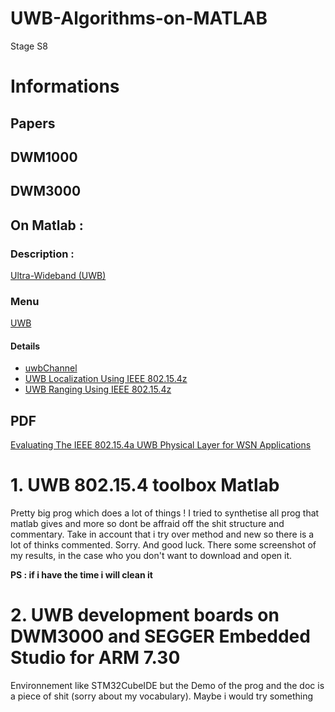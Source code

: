 # UWB-Algorithms-on-MATLAB
Stage S8
# Informations
## Papers
## DWM1000
## DWM3000
## On Matlab :

### Description :
[Ultra-Wideband (UWB)](https://fr.mathworks.com/discovery/ultra-wideband.html)
### Menu
[UWB](https://fr.mathworks.com/help/comm/uwb.html?s_tid=CRUX_lftnav)
#### Details
- [uwbChannel](https://fr.mathworks.com/help/comm/ref/uwbchannel-system-object.html)
- [UWB Localization Using IEEE 802.15.4z](https://fr.mathworks.com/help/comm/ug/uwb-localization-using-ieee-802.15.4z.html)
- [UWB Ranging Using IEEE 802.15.4z](https://fr.mathworks.com/help/comm/ug/uwb-ranging-using-ieee-802.15.4z.html)

## PDF
[Evaluating The IEEE 802.15.4a UWB Physical Layer for WSN Applications](doc/WSN_Appli.pdf)

# 1. UWB 802.15.4 toolbox Matlab
Pretty big prog which does a lot of things !
I tried to synthetise all prog that matlab gives and more so dont be affraid off the shit structure and commentary. Take in account that i try over method and new so there is a lot of thinks commented. Sorry. And good luck. There some screenshot of my results, in the case who you don't want to download and open it.

**PS : if i have the time i will clean it**

# 2. UWB development boards on DWM3000 and SEGGER Embedded Studio for ARM 7.30
Environnement like STM32CubeIDE but the Demo of the prog and the doc is a piece of shit (sorry about my vocabulary).
Maybe i would try something
